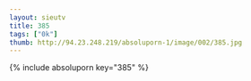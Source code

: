 ```yaml
--- 
layout: sieutv
title: 385
tags: ["0k"]
thumb: http://94.23.248.219/absoluporn-1/image/002/385.jpg
---
```

{% include absoluporn key="385" %} 
